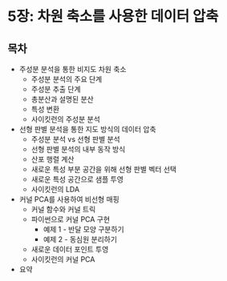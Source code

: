 # 5장: 차원 축소를 사용한 데이터 압축
## 목차
- 주성분 분석을 통한 비지도 차원 축소
  - 주성분 분석의 주요 단계
  - 주성분 추출 단계
  - 총분산과 설명된 분산
  - 특성 변환
  - 사이킷런의 주성분 분석
- 선형 판별 분석을 통한 지도 방식의 데이터 압축
  - 주성분 분석 vs 선형 판별 분석
  - 선형 판별 분석의 내부 동작 방식
  - 산포 행렬 계산
  - 새로운 특성 부분 공간을 위해 선형 판별 벡터 선택
  - 새로운 특성 공간으로 샘플 투영
  - 사이킷런의 LDA
- 커널 PCA를 사용하여 비선형 매핑
  - 커널 함수와 커널 트릭
  - 파이썬으로 커널 PCA 구현
    - 예제 1 - 반달 모양 구분하기
    - 예제 2 - 동심원 분리하기
  - 새로운 데이터 포인트 투영
  - 사이킷런의 커널 PCA
- 요약
